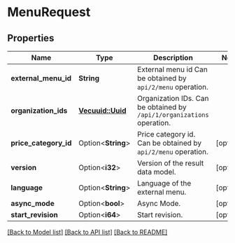 # MenuRequest

## Properties

Name | Type | Description | Notes
------------ | ------------- | ------------- | -------------
**external_menu_id** | **String** | External menu id                Can be obtained by `api/2/menu` operation. | 
**organization_ids** | [**Vec<uuid::Uuid>**](uuid::Uuid.md) | Organization IDs.                Can be obtained by `/api/1/organizations` operation. | 
**price_category_id** | Option<**String**> | Price category id.                Can be obtained by `api/2/menu` operation. | [optional]
**version** | Option<**i32**> | Version of the result data model. | [optional]
**language** | Option<**String**> | Language of the external menu. | [optional]
**async_mode** | Option<**bool**> | Async Mode. | [optional]
**start_revision** | Option<**i64**> | Start revision. | [optional]

[[Back to Model list]](../README.md#documentation-for-models) [[Back to API list]](../README.md#documentation-for-api-endpoints) [[Back to README]](../README.md)


